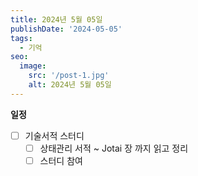 ```yaml
---
title: 2024년 5월 05일
publishDate: '2024-05-05'
tags:
  - 기억
seo:
  image:
    src: '/post-1.jpg'
    alt: 2024년 5월 05일
---
```


**일정**

- [ ] 기술서적 스터디
  - [ ] 상태관리 서적 ~ Jotai 장 까지 읽고 정리
  - [ ] 스터디 참여
